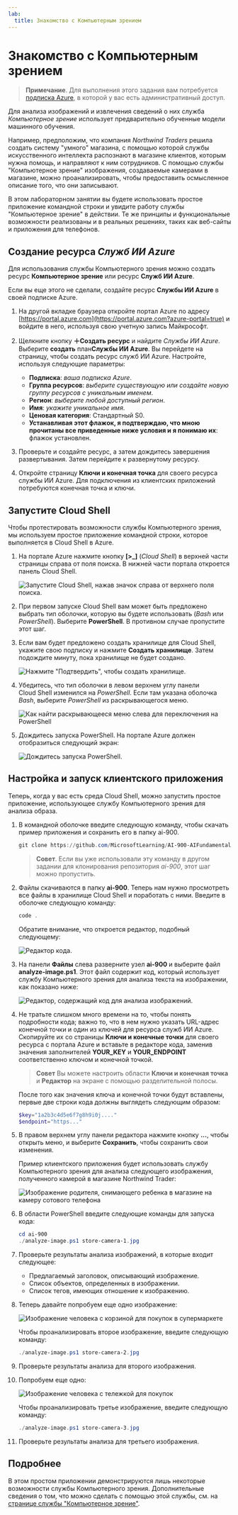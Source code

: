 ```yaml
---
lab:
  title: Знакомство с Компьютерным зрением
---
```


# Знакомство с Компьютерным зрением

> **Примечание**. Для выполнения этого задания вам потребуется [подписка Azure](https://azure.microsoft.com/free?azure-portal=true), в которой у вас есть административный доступ.

Для анализа изображений и извлечения сведений о них служба *Компьютерное зрение* использует предварительно обученные модели машинного обучения.

Например, предположим, что компания *Northwind Traders* решила создать систему "умного" магазина, с помощью которой службы искусственного интеллекта распознают в магазине клиентов, которым нужна помощь, и направляют к ним сотрудников. С помощью службы "Компьютерное зрение" изображения, создаваемые камерами в магазине, можно проанализировать, чтобы предоставить осмысленное описание того, что они записывают.

В этом лабораторном занятии вы будете использовать простое приложение командной строки и увидите работу службы "Компьютерное зрение" в действии. Те же принципы и функциональные возможности реализованы и в реальных решениях, таких как веб-сайты и приложения для телефонов.

## Создание ресурса *Служб ИИ Azure*

Для использования службы Компьютерного зрения можно создать ресурс **Компьютерное зрение** или ресурс **Служб ИИ Azure**.

Если вы еще этого не сделали, создайте ресурс **Службы ИИ Azure** в своей подписке Azure.

1. На другой вкладке браузера откройте портал Azure по адресу [https://portal.azure.com](https://portal.azure.com?azure-portal=true) и войдите в него, используя свою учетную запись Майкрософт.

1. Щелкните кнопку **＋Создать ресурс** и найдите *Службы ИИ Azure*. Выберите **создать** план**Службы ИИ Azure**. Вы перейдете на страницу, чтобы создать ресурс служб ИИ Azure. Настройте, используя следующие параметры:
    - **Подписка**: *ваша подписка Azure*.
    - **Группа ресурсов**: *выберите существующую или создайте новую группу ресурсов с уникальным именем*.
    - **Регион**: *выберите любой доступный регион*.
    - **Имя**: *укажите уникальное имя*.
    - **Ценовая категория**: Стандартный S0.
    - **Устанавливая этот флажок, я подтверждаю, что мною прочитаны все приведенные ниже условия и я понимаю их**: флажок установлен.

1. Проверьте и создайте ресурс, а затем дождитесь завершения развертывания. Затем перейдите к развернутому ресурсу.

1. Откройте страницу **Ключи и конечная точка** для своего ресурса службы ИИ Azure. Для подключения из клиентских приложений потребуются конечная точка и ключи.

## Запустите Cloud Shell

Чтобы протестировать возможности службы Компьютерного зрения, мы используем простое приложение командной строки, которое выполняется в Cloud Shell в Azure.

1. На портале Azure нажмите кнопку **[>_]** (*Cloud Shell*) в верхней части страницы справа от поля поиска. В нижней части портала откроется панель Cloud Shell.

    ![Запустите Cloud Shell, нажав значок справа от верхнего поля поиска.](media/analyze-images-computer-vision-service/powershell-portal-guide-1.png)

1. При первом запуске Cloud Shell вам может быть предложено выбрать тип оболочки, которую вы будете использовать (*Bash* или *PowerShell*). Выберите **PowerShell**. В противном случае пропустите этот шаг.  

1. Если вам будет предложено создать хранилище для Cloud Shell, укажите свою подписку и нажмите **Создать хранилище**. Затем подождите минуту, пока хранилище не будет создано.

    ![Нажмите "Подтвердить", чтобы создать хранилище.](media/analyze-images-computer-vision-service/powershell-portal-guide-2.png)

1. Убедитесь, что тип оболочки в левом верхнем углу панели Cloud Shell изменился на *PowerShell*. Если там указана оболочка *Bash*, выберите *PowerShell* из раскрывающегося меню.

    ![Как найти раскрывающееся меню слева для переключения на PowerShell](media/analyze-images-computer-vision-service/powershell-portal-guide-3.png)

1. Дождитесь запуска PowerShell. На портале Azure должен отобразиться следующий экран:  

    ![Дождитесь запуска PowerShell.](media/analyze-images-computer-vision-service/powershell-prompt.png)

## Настройка и запуск клиентского приложения

Теперь, когда у вас есть среда Cloud Shell, можно запустить простое приложение, использующее службу Компьютерного зрения для анализа образа.

1. В командной оболочке введите следующую команду, чтобы скачать пример приложения и сохранить его в папку ai-900.

    ```PowerShell
    git clone https://github.com/MicrosoftLearning/AI-900-AIFundamentals ai-900
    ```

    > **Совет**. Если вы уже использовали эту команду в другом задании для клонирования репозитория *ai-900*, этот шаг можно пропустить.

1. Файлы скачиваются в папку **ai-900**. Теперь нам нужно просмотреть все файлы в хранилище Cloud Shell и поработать с ними. Введите в оболочке следующую команду:

    ```PowerShell
    code .
    ```

    Обратите внимание, что откроется редактор, подобный следующему:

    ![Редактор кода.](media/analyze-images-computer-vision-service/powershell-portal-guide-4.png)

1. На панели **Файлы** слева разверните узел **ai-900** и выберите файл **analyze-image.ps1**. Этот файл содержит код, который использует службу Компьютерного зрения для анализа текста на изображении, как показано ниже:

    ![Редактор, содержащий код для анализа изображений.](media/analyze-images-computer-vision-service/analyze-image-code.png)

1. Не тратьте слишком много времени на то, чтобы понять подробности кода; важно то, что в нем нужно указать URL-адрес конечной точки и один из ключей для ресурса служб ИИ Azure. Скопируйте их со страницы **Ключи и конечные точки** для своего ресурса с портала Azure и вставьте в редакторе кода, заменив значения заполнителей **YOUR_KEY** и **YOUR_ENDPOINT** соответственно ключом и конечной точкой.

    > **Совет** Вы можете настроить области **Ключи и конечная точка** и **Редактор** на экране с помощью разделительной полосы.

    После того как значения ключа и конечной точки будут вставлены, первые две строки кода должны выглядеть следующим образом:

    ```PowerShell
    $key="1a2b3c4d5e6f7g8h9i0j...."    
    $endpoint="https..."
    ```

1. В правом верхнем углу панели редактора нажмите кнопку **...**, чтобы открыть меню, и выберите **Сохранить**, чтобы сохранить свои изменения.

    Пример клиентского приложения будет использовать службу Компьютерного зрения для анализа следующего изображения, полученного камерой в магазине Northwind Trader:

    ![Изображение родителя, снимающего ребенка в магазине на камеру сотового телефона](media/analyze-images-computer-vision-service/store-camera-1.jpg)

1. В области PowerShell введите следующие команды для запуска кода:

    ```PowerShell
    cd ai-900
    ./analyze-image.ps1 store-camera-1.jpg
    ```

1. Проверьте результаты анализа изображений, в которые входит следующее:
    - Предлагаемый заголовок, описывающий изображение.
    - Список объектов, определенных в изображении.
    - Список тегов, имеющих отношение к изображению.

1. Теперь давайте попробуем еще одно изображение:

    ![Изображение человека с корзиной для покупок в супермаркете](media/analyze-images-computer-vision-service/store-camera-2.jpg)

    Чтобы проанализировать второе изображение, введите следующую команду:

    ```PowerShell
    ./analyze-image.ps1 store-camera-2.jpg
    ```

1. Проверьте результаты анализа для второго изображения.

1. Попробуем еще одно:

    ![Изображение человека с тележкой для покупок](media/analyze-images-computer-vision-service/store-camera-3.jpg)

    Чтобы проанализировать третье изображение, введите следующую команду:

    ```PowerShell
    ./analyze-image.ps1 store-camera-3.jpg
    ```

1. Проверьте результаты анализа для третьего изображения.

## Подробнее

В этом простом приложении демонстрируются лишь некоторые возможности службы Компьютерного зрения. Дополнительные сведения о том, что можно сделать с помощью этой службы, см. на [странице службы "Компьютерное зрение"](https://azure.microsoft.com/products/ai-services?activetab=pivot:visiontab).

